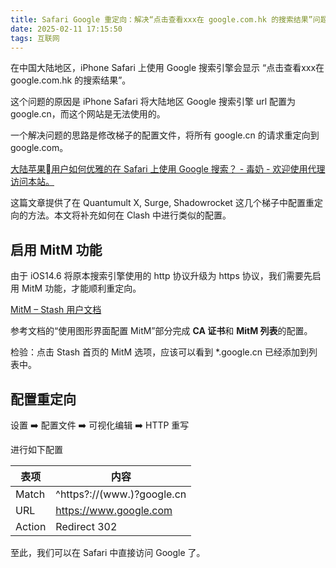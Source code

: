 ```yaml
---
title: Safari Google 重定向：解决“点击查看xxx在 google.com.hk 的搜索结果”问题
date: 2025-02-11 17:15:50
tags: 互联网
---
```


在中国大陆地区，iPhone Safari 上使用 Google 搜索引擎会显示 “点击查看xxx在 google.com.hk 的搜索结果”。

这个问题的原因是 iPhone Safari 将大陆地区 Google 搜索引擎 url 配置为 google.cn，而这个网站是无法使用的。

一个解决问题的思路是修改梯子的配置文件，将所有 google.cn 的请求重定向到 google.com。

[大陆苹果用户如何优雅的在 Safari 上使用 Google 搜索？ - 毒奶 - 欢迎使用代理访问本站。](https://limbopro.com/archives/21008.html)

这篇文章提供了在 Quantumult X, Surge, Shadowrocket 这几个梯子中配置重定向的方法。本文将补充如何在 Clash 中进行类似的配置。

## 启用 MitM 功能

由于 iOS14.6 将原本搜索引擎使用的 http 协议升级为 https 协议，我们需要先启用 MitM 功能，才能顺利重定向。

[MitM – Stash 用户文档](https://stash.wiki/http-engine/mitm)

参考文档的“使用图形界面配置 MitM”部分完成 **CA 证书**和 **MitM 列表**的配置。

检验：点击 Stash 首页的 MitM 选项，应该可以看到 *.google.cn 已经添加到列表中。

## 配置重定向

设置 ➡️ 配置文件 ➡️ 可视化编辑 ➡️ HTTP 重写

进行如下配置

| 表项     | 内容                           |
| ------ | ---------------------------- |
| Match  | ^https?://(www\.)?google\.cn |
| URL    | https://www.google.com       |
| Action | Redirect 302                 |

至此，我们可以在 Safari 中直接访问 Google 了。